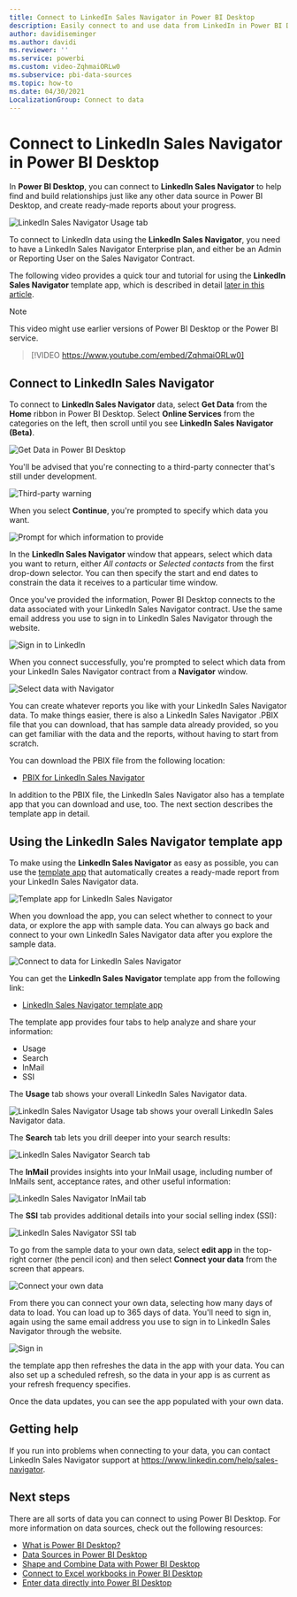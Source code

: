 ```yaml
---
title: Connect to LinkedIn Sales Navigator in Power BI Desktop
description: Easily connect to and use data from LinkedIn in Power BI Desktop
author: davidiseminger
ms.author: davidi
ms.reviewer: ''
ms.service: powerbi
ms.custom: video-ZqhmaiORLw0
ms.subservice: pbi-data-sources
ms.topic: how-to
ms.date: 04/30/2021
LocalizationGroup: Connect to data
---
```

# Connect to LinkedIn Sales Navigator in Power BI Desktop

In **Power BI Desktop**, you can connect to **LinkedIn Sales Navigator** to help find and build relationships just like any other data source in Power BI Desktop, and create ready-made reports about your progress.

![LinkedIn Sales Navigator Usage tab](media/desktop-connect-linkedin-sales-navigator/linkedin-sales-navigator-01.png)


To connect to LinkedIn data using the **LinkedIn Sales Navigator**, you need to have a LinkedIn Sales Navigator Enterprise plan, and either be an Admin or Reporting User on the Sales Navigator Contract.

The following video provides a quick tour and tutorial for using the **LinkedIn Sales Navigator** template app, which is described in detail [later in this article](#using-the-linkedin-sales-navigator-template-app). 

> [!NOTE]  
> This video might use earlier versions of Power BI Desktop or the Power BI service.

> [!VIDEO https://www.youtube.com/embed/ZqhmaiORLw0]

## Connect to LinkedIn Sales Navigator

To connect to **LinkedIn Sales Navigator** data, select **Get Data** from the **Home** ribbon in Power BI Desktop. Select **Online Services** from the categories on the left, then scroll until you see **LinkedIn Sales Navigator (Beta)**.

![Get Data in Power BI Desktop](media/desktop-connect-linkedin-sales-navigator/linkedin-sales-navigator-02.png)

You'll be advised that you're connecting to a third-party connecter that's still under development. 

![Third-party warning](media/desktop-connect-linkedin-sales-navigator/linkedin-sales-navigator-03.png)

When you select **Continue**, you're prompted to specify which data you want.

![Prompt for which information to provide](media/desktop-connect-linkedin-sales-navigator/linkedin-sales-navigator-04.png)


In the **LinkedIn Sales Navigator** window that appears, select which data you want to return, either *All contacts* or *Selected contacts* from the first drop-down selector. You can then specify the start and end dates to constrain the data it receives to a particular time window.

Once you've provided the information, Power BI Desktop connects to the data associated with your LinkedIn Sales Navigator contract. Use the same email address you use to sign in to LinkedIn Sales Navigator through the website. 

![Sign in to LinkedIn](media/desktop-connect-linkedin-sales-navigator/linkedin-sales-navigator-05.png)

When you connect successfully, you're prompted to select which data from your LinkedIn Sales Navigator contract from a **Navigator** window.

![Select data with Navigator](media/desktop-connect-linkedin-sales-navigator/linkedin-sales-navigator-09.png)

You can create whatever reports you like with your LinkedIn Sales Navigator data. To make things easier, there is also a LinkedIn Sales Navigator .PBIX file that you can download, that has sample data already provided, so you can get familiar with the data and the reports, without having to start from scratch.

You can download the PBIX file from the following location:
* [PBIX for LinkedIn Sales Navigator](service-template-apps-samples.md)

In addition to the PBIX file, the LinkedIn Sales Navigator also has a template app that you can download and use, too. The next section describes the template app in detail.


## Using the LinkedIn Sales Navigator template app

To make using the **LinkedIn Sales Navigator** as easy as possible, you can use the [template app](service-template-apps-overview.md) that automatically creates a ready-made report from your LinkedIn Sales Navigator data.

![Template app for LinkedIn Sales Navigator](media/desktop-connect-linkedin-sales-navigator/linkedin-sales-navigator-10.png)

When you download the app, you can select whether to connect to your data, or explore the app with sample data. You can always go back and connect to your own LinkedIn Sales Navigator data after you explore the sample data. 

![Connect to data for LinkedIn Sales Navigator](media/desktop-connect-linkedin-sales-navigator/linkedin-sales-navigator-11.png)



You can get the **LinkedIn Sales Navigator** template app from the following link:
* [LinkedIn Sales Navigator template app](https://appsource.microsoft.com/en-us/product/power-bi/pbi-contentpacks.linkedin_navigator)

The template app provides four tabs to help analyze and share your information:

* Usage
* Search
* InMail
* SSI

The **Usage** tab shows your overall LinkedIn Sales Navigator data.

![LinkedIn Sales Navigator Usage tab shows your overall LinkedIn Sales Navigator data.](media/desktop-connect-linkedin-sales-navigator/linkedin-sales-navigator-12.png)

The **Search** tab lets you drill deeper into your search results:

![LinkedIn Sales Navigator Search tab](media/desktop-connect-linkedin-sales-navigator/linkedin-sales-navigator-13.png)

The **InMail** provides insights into your InMail usage, including number of InMails sent, acceptance rates, and other useful information:

![LinkedIn Sales Navigator InMail tab](media/desktop-connect-linkedin-sales-navigator/linkedin-sales-navigator-14.png)

The **SSI** tab provides additional details into your social selling index (SSI):

![LinkedIn Sales Navigator SSI tab](media/desktop-connect-linkedin-sales-navigator/linkedin-sales-navigator-15.png)

To go from the sample data to your own data, select **edit app** in the top-right corner (the pencil icon) and then select **Connect your data** from the screen that appears.

![Connect your own data](media/desktop-connect-linkedin-sales-navigator/linkedin-sales-navigator-16.png)

From there you can connect your own data, selecting how many days of data to load. You can load up to 365 days of data. You'll need to sign in, again using the same email address you use to sign in to LinkedIn Sales Navigator through the website. 

![Sign in](media/desktop-connect-linkedin-sales-navigator/linkedin-sales-navigator-17.png)

the template app then refreshes the data in the app with your data. You can also set up a scheduled refresh, so the data in your app is as current as your refresh frequency specifies. 

Once the data updates, you can see the app populated with your own data.

## Getting help

If you run into problems when connecting to your data, you can contact LinkedIn Sales Navigator support at https://www.linkedin.com/help/sales-navigator. 

## Next steps
There are all sorts of data you can connect to using Power BI Desktop. For more information on data sources, check out the following resources:

* [What is Power BI Desktop?](../fundamentals/desktop-what-is-desktop.md)
* [Data Sources in Power BI Desktop](desktop-data-sources.md)
* [Shape and Combine Data with Power BI Desktop](desktop-shape-and-combine-data.md)
* [Connect to Excel workbooks in Power BI Desktop](desktop-connect-excel.md)   
* [Enter data directly into Power BI Desktop](desktop-enter-data-directly-into-desktop.md)   
